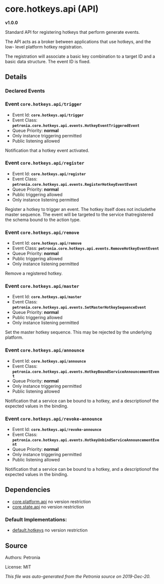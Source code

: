 # core.hotkeys.api (API)
**v1.0.0**

Standard API for registering hotkeys that perform generate events.


The API acts as a broker between applications that use hotkeys, and the low-
level platform hotkey registration.


The registration will associate a basic key combination to a target ID and
a basic data structure.  The event ID is fixed.

## Details


### Declared Events


### Event `core.hotkeys.api/trigger`

* Event Id: **`core.hotkeys.api/trigger`**
* Event Class: **`petronia.core.hotkeys.api.events.HotkeyEventTriggeredEvent`**
* Queue Priority: **normal**
* Only instance triggering permitted
* Public listening allowed

Notification that a hotkey event activated.

### Event `core.hotkeys.api/register`

* Event Id: **`core.hotkeys.api/register`**
* Event Class: **`petronia.core.hotkeys.api.events.RegisterHotkeyEventEvent`**
* Queue Priority: **normal**
* Public triggering allowed
* Only instance listening permitted

Register a hotkey to trigger an event.  The hotkey itself does not includethe master sequence.  The event will be targeted to the service thatregistered the schema bound to the action type.

### Event `core.hotkeys.api/remove`

* Event Id: **`core.hotkeys.api/remove`**
* Event Class: **`petronia.core.hotkeys.api.events.RemoveHotkeyEventEvent`**
* Queue Priority: **normal**
* Public triggering allowed
* Only instance listening permitted

Remove a registered hotkey.

### Event `core.hotkeys.api/master`

* Event Id: **`core.hotkeys.api/master`**
* Event Class: **`petronia.core.hotkeys.api.events.SetMasterHotkeySequenceEvent`**
* Queue Priority: **normal**
* Public triggering allowed
* Only instance listening permitted

Set the master hotkey sequence.  This may be rejected by the underlying platform.

### Event `core.hotkeys.api/announce`

* Event Id: **`core.hotkeys.api/announce`**
* Event Class: **`petronia.core.hotkeys.api.events.HotkeyBoundServiceAnnouncementEvent`**
* Queue Priority: **normal**
* Only instance triggering permitted
* Public listening allowed

Notification that a service can be bound to a hotkey, and a descriptionof the expected values in the binding.

### Event `core.hotkeys.api/revoke-announce`

* Event Id: **`core.hotkeys.api/revoke-announce`**
* Event Class: **`petronia.core.hotkeys.api.events.HotkeyUnbindServiceAnnouncementEvent`**
* Queue Priority: **normal**
* Only instance triggering permitted
* Public listening allowed

Notification that a service can be bound to a hotkey, and a descriptionof the expected values in the binding.








## Dependencies

* [core.platform.api](core.platform.api.md)
  no version restriction
* [core.state.api](core.state.api.md)
  no version restriction



### Default Implementations:
* [default.hotkeys](default.hotkeys.md)
  no version restriction


## Source

Authors: Petronia

License: MIT

*This file was auto-generated from the Petronia source on 2019-Dec-20.*
